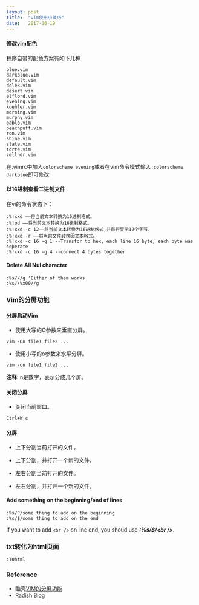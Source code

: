 ```yaml
---
layout: post
title:  "vim使用小技巧"
date:   2017-06-19
---
```


#### 修改vim配色

程序自带的配色方案有如下几种

```
blue.vim
darkblue.vim
default.vim
delek.vim
desert.vim
elflord.vim
evening.vim
koehler.vim
morning.vim
murphy.vim
pablo.vim
peachpuff.vim
ron.vim
shine.vim
slate.vim
torte.vim
zellner.vim
```
在.vimrc中加入`colorscheme evening`或者在vim命令模式输入`:colorscheme darkblue`即可修改


#### 以16进制查看二进制文件

在vi的命令状态下：

```
:%!xxd ——将当前文本转换为16进制格式。
:%!od ——将当前文本转换为16进制格式。
:%!xxd -c 12——将当前文本转换为16进制格式,并每行显示12个字节。
:%!xxd -r ——将当前文件转换回文本格式。
:%!xxd -c 16 -g 1 --Transfor to hex, each line 16 byte, each byte was seperate
:%!xxd -c 16 -g 4 --connect 4 bytes together
```

#### Delete All Nul character

```
:%s///g 'Either of them works
:%s/\%x00//g
```


### Vim的分屏功能

#### 分屏启动Vim

 - 使用大写的O参数来垂直分屏。

```
vim -On file1 file2 ...
```

 - 使用小写的o参数来水平分屏。

```
vim -on file1 file2 ...
```

**注释**: n是数字，表示分成几个屏。

#### 关闭分屏

 - 关闭当前窗口。

```
Ctrl+W c
```

#### 分屏

 - 上下分割当前打开的文件。

 - 上下分割，并打开一个新的文件。
 - 左右分割当前打开的文件。
 - 左右分割，并打开一个新的文件。


#### Add something on the beginning/end of lines


```
:%s/^/some thing to add on the beginning
:%s/$/some thing to add on the end
```

If you want to add `<br />` on line end, you shoud use ***:%s/$/<br \/>***.

### txt转化为html页面

```
:TOhtml
```












### Reference

 - 酷壳[VIM的分屏功能](http://coolshell.cn/articles/1679.html)
 - [Radish Blog](http://lwg2001s.iteye.com/blog/2035826)
